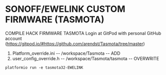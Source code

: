 # SONOFF/EWELINK CUSTOM FIRMWARE (TASMOTA)

COMPILE HACK FIRMWARE TASMOTA
Login at GitPod with personal GitHub account 
(https://gitpod.io/#https://github.com/arendst/Tasmota/tree/master)

1. Platform_override.ini -- /workspace/Tasmota -- ADD
2. user_config_override.h -- /workspace/Tasmota/tasmota -- OVERWRITE

```
platformio run -e tasmota32-EWELINK
```